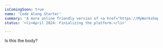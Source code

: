 ```yaml
---
isComingSoon: true
name: 'Code Along Starter'
summary: 'A more online friendly version of <a href="https://MyWorkshops.live" target="_blank">MyWorkshops.live</a> where people come together to code and build something.'
status: '<li>April 2024: Finializing the platform.</li>'

---
```


Is this the body?
